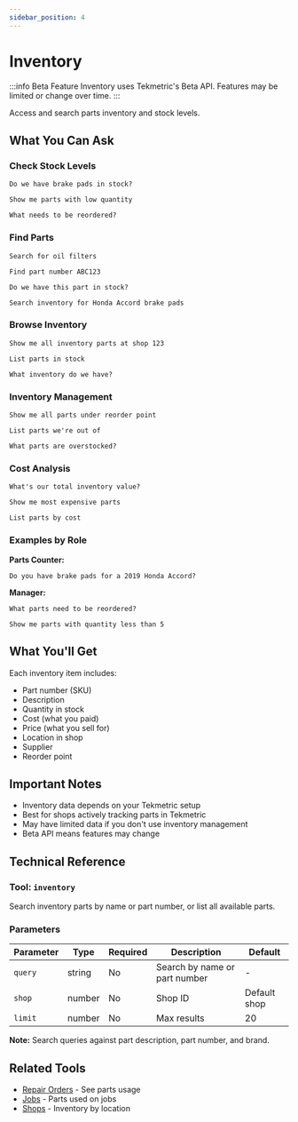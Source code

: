 ```yaml
---
sidebar_position: 4
---
```


# Inventory

:::info Beta Feature
Inventory uses Tekmetric's Beta API. Features may be limited or change over time.
:::

Access and search parts inventory and stock levels.

## What You Can Ask

### Check Stock Levels

```
Do we have brake pads in stock?
```

```
Show me parts with low quantity
```

```
What needs to be reordered?
```

### Find Parts

```
Search for oil filters
```

```
Find part number ABC123
```

```
Do we have this part in stock?
```

```
Search inventory for Honda Accord brake pads
```

### Browse Inventory

```
Show me all inventory parts at shop 123
```

```
List parts in stock
```

```
What inventory do we have?
```

### Inventory Management

```
Show me all parts under reorder point
```

```
List parts we're out of
```

```
What parts are overstocked?
```

### Cost Analysis

```
What's our total inventory value?
```

```
Show me most expensive parts
```

```
List parts by cost
```

### Examples by Role

**Parts Counter:**
```
Do you have brake pads for a 2019 Honda Accord?
```

**Manager:**
```
What parts need to be reordered?
```

```
Show me parts with quantity less than 5
```

## What You'll Get

Each inventory item includes:
- Part number (SKU)
- Description
- Quantity in stock
- Cost (what you paid)
- Price (what you sell for)
- Location in shop
- Supplier
- Reorder point

## Important Notes

- Inventory data depends on your Tekmetric setup
- Best for shops actively tracking parts in Tekmetric
- May have limited data if you don't use inventory management
- Beta API means features may change

## Technical Reference

### Tool: `inventory`

Search inventory parts by name or part number, or list all available parts.

### Parameters

| Parameter | Type | Required | Description | Default |
|-----------|------|----------|-------------|---------|
| `query` | string | No | Search by name or part number | - |
| `shop` | number | No | Shop ID | Default shop |
| `limit` | number | No | Max results | 20 |

**Note:** Search queries against part description, part number, and brand.

## Related Tools

- [Repair Orders](./repair-orders.md) - See parts usage
- [Jobs](./jobs.md) - Parts used on jobs
- [Shops](./shops.md) - Inventory by location
